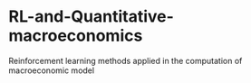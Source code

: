 # RL-and-Quantitative-macroeconomics
Reinforcement learning methods applied in the computation of macroeconomic model
